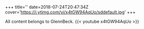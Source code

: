 +++
title=''
date=2018-07-24T20:47:34Z
cover='https://i.ytimg.com/vi/x4tGW94AqUo/sddefault.jpg'
+++

All content belongs to GlennBeck.
{{< youtube x4tGW94AqUo >}}
